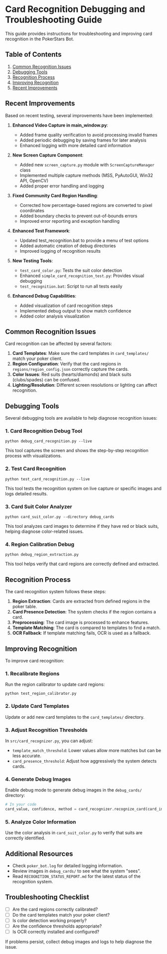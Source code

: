 # Card Recognition Debugging and Troubleshooting Guide

This guide provides instructions for troubleshooting and improving card recognition in the PokerStars Bot.

## Table of Contents
1. [Common Recognition Issues](#common-recognition-issues)
2. [Debugging Tools](#debugging-tools)
3. [Recognition Process](#recognition-process)
4. [Improving Recognition](#improving-recognition)
5. [Recent Improvements](#recent-improvements)

## Recent Improvements

Based on recent testing, several improvements have been implemented:

1. **Enhanced Video Capture in main_window.py**:
   - Added frame quality verification to avoid processing invalid frames
   - Added periodic debugging by saving frames for later analysis
   - Enhanced logging with more detailed card information

2. **New Screen Capture Component**:
   - Added new `screen_capture.py` module with `ScreenCaptureManager` class
   - Implemented multiple capture methods (MSS, PyAutoGUI, Win32 API, OpenCV)
   - Added proper error handling and logging
   
3. **Fixed Community Card Region Handling**:
   - Corrected how percentage-based regions are converted to pixel coordinates
   - Added boundary checks to prevent out-of-bounds errors
   - Improved error reporting and exception handling
   
4. **Enhanced Test Framework**:
   - Updated test_recognition.bat to provide a menu of test options
   - Added automatic creation of debug directories
   - Improved logging of recognition results

2. **New Testing Tools**:
   - `test_card_color.py`: Tests the suit color detection
   - Enhanced `simple_card_recognition_test.py`: Provides visual debugging
   - `test_recognition.bat`: Script to run all tests easily

3. **Enhanced Debug Capabilities**:
   - Added visualization of card recognition steps
   - Implemented debug output to show match confidence
   - Added color analysis visualization

## Common Recognition Issues

Card recognition can be affected by several factors:

1. **Card Templates**: Make sure the card templates in `card_templates/` match your poker client.
2. **Region Configuration**: Verify that the card regions in `regions/region_config.json` correctly capture the cards.
3. **Color Issues**: Red suits (hearts/diamonds) and black suits (clubs/spades) can be confused.
4. **Lighting/Resolution**: Different screen resolutions or lighting can affect recognition.

## Debugging Tools

Several debugging tools are available to help diagnose recognition issues:

### 1. Card Recognition Debug Tool
```
python debug_card_recognition.py --live
```
This tool captures the screen and shows the step-by-step recognition process with visualizations.

### 2. Test Card Recognition
```
python test_card_recognition.py --live
```
This tool tests the recognition system on live capture or specific images and logs detailed results.

### 3. Card Suit Color Analyzer
```
python card_suit_color.py --directory debug_cards
```
This tool analyzes card images to determine if they have red or black suits, helping diagnose color-related issues.

### 4. Region Calibration Debug
```
python debug_region_extraction.py
```
This tool helps verify that card regions are correctly defined and extracted.

## Recognition Process

The card recognition system follows these steps:

1. **Region Extraction**: Cards are extracted from defined regions in the poker table.
2. **Card Presence Detection**: The system checks if the region contains a card.
3. **Preprocessing**: The card image is processed to enhance features.
4. **Template Matching**: The card is compared to templates to find a match.
5. **OCR Fallback**: If template matching fails, OCR is used as a fallback.

## Improving Recognition

To improve card recognition:

### 1. Recalibrate Regions
Run the region calibrator to update card regions:
```
python test_region_calibrator.py
```

### 2. Update Card Templates
Update or add new card templates to the `card_templates/` directory.

### 3. Adjust Recognition Thresholds
In `src/card_recognizer.py`, you can adjust:
- `template_match_threshold`: Lower values allow more matches but can be less accurate.
- `card_presence_threshold`: Adjust how aggressively the system detects cards.

### 4. Generate Debug Images
Enable debug mode to generate debug images in the `debug_cards/` directory:
```python
# In your code
card_value, confidence, method = card_recognizer.recognize_card(card_img, debug=True)
```

### 5. Analyze Color Information
Use the color analysis in `card_suit_color.py` to verify that suits are correctly identified.

## Additional Resources

- Check `poker_bot.log` for detailed logging information.
- Review images in `debug_cards/` to see what the system "sees".
- Read `RECOGNITION_STATUS_REPORT.md` for the latest status of the recognition system.

## Troubleshooting Checklist

- [ ] Are the card regions correctly calibrated?
- [ ] Do the card templates match your poker client?
- [ ] Is color detection working properly?
- [ ] Are the confidence thresholds appropriate?
- [ ] Is OCR correctly installed and configured?

If problems persist, collect debug images and logs to help diagnose the issue.
